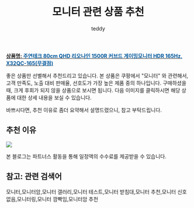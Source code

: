 ﻿---
layout: post
title:  "모니터 관련 상품 추천"
author: teddy
categories: [ 가구/인테리어 ]
tags: [모니터,모니터암,모니터 갤러리,모니터 테스트,모니터 받침대,모니터 추천,모니터 신호없음,모니터링,모니터 깜빡임,모니터암 추천]
image: https://static.coupangcdn.com/image/rs_quotation_api/xxkgca3d/e59fed790da348cc9ae42a0a1c9bf68c.jpg 
description: "쿠팡에서 모니터 관련 상품으로 가장 고객 선호도가 높은 제품 중 하나입니다."
---

<a href="https://link.coupang.com/re/AFFSDP?lptag=AF3256674&pageKey=5353425688&itemId=7879576437&vendorItemId=75169114966&traceid=V0-153-809a70bd102c8f54"><b>상품명: <font color='#01579B'>주연테크 80cm QHD 리오나인 1500R 커브드 게이밍모니터 HDR 165Hz, X32QC-165(무결점)</font></b></a>

좋은 상품만 선별해서 추천드리고 있습니다.
본 상품은 쿠팡에서 "모니터" 와 관련해서, 고객 만족도, 노출 대비 판매율, 선호도가 가장 높은 제품 중의 하나입니다.
구매하셨을 때, 크게 후회가 되지 않을 상품으로 보시면 됩니다. 
다음 이미지를 클릭하시면 해당 상품에 대한 상세 내용을 보실 수 있습니다.

바쁘시다면, 추천 이유로 좀더 요약해서 설명드렸으니, 참고 부탁드립니다.

## 추천 이유 

<a href="https://link.coupang.com/re/AFFSDP?lptag=AF3256674&pageKey=5353425688&itemId=7879576437&vendorItemId=75169114966&traceid=V0-153-809a70bd102c8f54"><img src="https://thumbnail6.coupangcdn.com/thumbnails/remote/q89/image/rs_quotation_api/nxalaaht/c963f41436c3425c823799b6292f6601.jpg"></a> 

본 블로그는 파트너스 활동을 통해 일정액의 수수료를 제공받을 수 있습니다.

## 참고: 관련 검색어    
모니터,모니터암,모니터 갤러리,모니터 테스트,모니터 받침대,모니터 추천,모니터 신호없음,모니터링,모니터 깜빡임,모니터암 추천